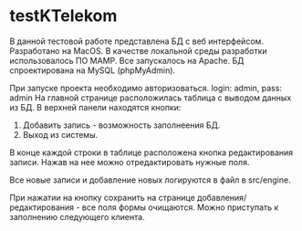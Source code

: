 # testKTelekom
 В данной тестовой работе представлена БД с веб интерфейсом.
 Разработано на MacOS. В качестве локальной среды разработки использовалось ПО MAMP. Все запускалось на Apache. БД спроектирована на MySQL (phpMyAdmin).

 При запуске проекта необходимо авторизоваться.
 login: admin, pass: admin
На главной странице расположилась таблица с выводом данных из БД.
В верхней панели находятся кнопки:
1. Добавить запись - возможность заполнеения БД.
2. Выход из системы.

В конце каждой строки в таблице расположена кнопка редактирования записи. Нажав на нее можно отредактировать нужные поля.

Все новые записи и добавление новых логируются в файл в src/engine.

При нажатии на кнопку сохранить на странице добавления/редактирования - все поля формы очищаются. Можно приступать к заполнению следующего клиента.